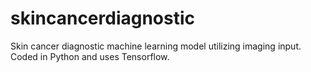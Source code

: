 # skincancerdiagnostic
Skin cancer diagnostic machine learning model utilizing imaging input. Coded in Python and uses Tensorflow.
